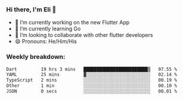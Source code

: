 ### Hi there, I'm Eli 👋
- 🔭 I’m currently working on the new Flutter App
- 🌱 I’m currently learning Go
- 🦄 I’m looking to collaborate with other flutter developers
- 😄 Pronouns: He/Him/His

### Weekly breakdown:
<!--START_SECTION:waka-->

```txt
Dart         19 hrs 3 mins   ████████████████████████▒   97.55 %
YAML         25 mins         ▓░░░░░░░░░░░░░░░░░░░░░░░░   02.14 %
TypeScript   2 mins          ░░░░░░░░░░░░░░░░░░░░░░░░░   00.19 %
Other        1 min           ░░░░░░░░░░░░░░░░░░░░░░░░░   00.10 %
JSON         0 secs          ░░░░░░░░░░░░░░░░░░░░░░░░░   00.01 %
```

<!--END_SECTION:waka-->
